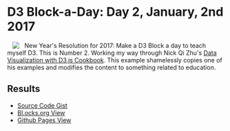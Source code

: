 # D3 Block-a-Day: Day 2, January, 2nd 2017

<a href="https://dbetebenner.github.io/D3_01022017/"><img src="https://gist.githubusercontent.com/dbetebenner/b9fd5200827c6057180aea837d1b6002/raw/56fb9f315373d229f1424da31cf1e1f1dfb791bb/preview.png" align="left" hspace="12" vspace="0"></a>

New Year's Resolution for 2017: Make a D3 Block a day to teach myself D3. This is Number 2. Working my way
through Nick Qi Zhu's [Data Visualization with D3.js Cookbook](https://www.amazon.com/Data-Visualization-D3-js-Cookbook-Nick/dp/178216216X).
This example shamelessly copies one of his examples and modifies the content to something related to education.


## Results

* [Source Code Gist](https://gist.github.com/dbetebenner/b9fd5200827c6057180aea837d1b6002)
* [Bl.ocks.org View](http://bl.ocks.org/dbetebenner/b9fd5200827c6057180aea837d1b6002)
* [Github Pages View](https://dbetebenner.github.io/D3_01022017/)
